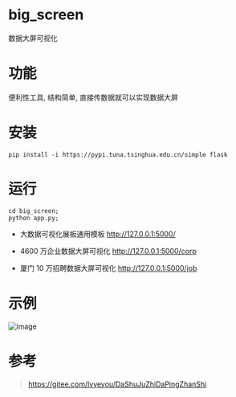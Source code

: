 # big_screen
数据大屏可视化

# 功能

便利性工具, 结构简单, 直接传数据就可以实现数据大屏

# 安装

```
pip install -i https://pypi.tuna.tsinghua.edu.cn/simple flask
```

# 运行

```
cd big_screen;
python app.py;
```

* 大数据可视化展板通用模板 http://127.0.0.1:5000/        

* 4600 万企业数据大屏可视化 http://127.0.0.1:5000/corp    

* 厦门 10 万招聘数据大屏可视化 http://127.0.0.1:5000/job    

# 示例

![image](https://gitee.com/TurboWay/blogimg/raw/master/img/image-20201021220008456.png)


# 参考

> https://gitee.com/lvyeyou/DaShuJuZhiDaPingZhanShi
